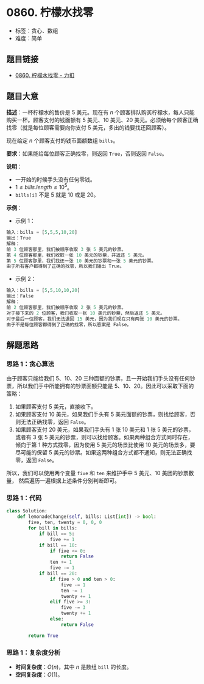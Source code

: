 # 0860. 柠檬水找零

- 标签：贪心、数组
- 难度：简单

## 题目链接

- [0860. 柠檬水找零 - 力扣](https://leetcode.cn/problems/lemonade-change/)

## 题目大意

**描述**：一杯柠檬水的售价是 $5$ 美元。现在有 $n$ 个顾客排队购买柠檬水，每人只能购买一杯。顾客支付的钱面额有 $5$ 美元、$10$ 美元、$20$ 美元。必须给每个顾客正确找零（就是每位顾客需要向你支付 $5$ 美元，多出的钱要找还回顾客）。

现在给定 $n$ 个顾客支付的钱币面额数组 `bills`。

**要求**：如果能给每位顾客正确找零，则返回 `True`，否则返回 `False`。

**说明**：

- 一开始的时候手头没有任何零钱。
- $1 \le bills.length \le 10^5$。
- `bills[i]` 不是 $5$ 就是 $10$ 或是 $20$。

**示例**：

- 示例 1：

```python
输入：bills = [5,5,5,10,20]
输出：True
解释：
前 3 位顾客那里，我们按顺序收取 3 张 5 美元的钞票。
第 4 位顾客那里，我们收取一张 10 美元的钞票，并返还 5 美元。
第 5 位顾客那里，我们找还一张 10 美元的钞票和一张 5 美元的钞票。
由于所有客户都得到了正确的找零，所以我们输出 True。
```

- 示例 2：

```python
输入：bills = [5,5,10,10,20]
输出：False
解释：
前 2 位顾客那里，我们按顺序收取 2 张 5 美元的钞票。
对于接下来的 2 位顾客，我们收取一张 10 美元的钞票，然后返还 5 美元。
对于最后一位顾客，我们无法退回 15 美元，因为我们现在只有两张 10 美元的钞票。
由于不是每位顾客都得到了正确的找零，所以答案是 False。
```

## 解题思路

### 思路 1：贪心算法

由于顾客只能给我们 $5$、$10$、$20$ 三种面额的钞票，且一开始我们手头没有任何钞票，所以我们手中所能拥有的钞票面额只能是 $5$、$10$、$20$。因此可以采取下面的策略：

1. 如果顾客支付 $5$ 美元，直接收下。
2. 如果顾客支付 $10$ 美元，如果我们手头有 $5$ 美元面额的钞票，则找给顾客，否则无法正确找零，返回 `False`。
3. 如果顾客支付 $20$ 美元，如果我们手头有 $1$ 张 $10$ 美元和 $1$ 张 $5$ 美元的钞票，或者有 $3$ 张 $5$ 美元的钞票，则可以找给顾客。如果两种组合方式同时存在，倾向于第 $1$ 种方式找零，因为使用 $5$ 美元的场景比使用 $10$ 美元的场景多，要尽可能的保留 $5$ 美元的钞票。如果这两种组合方式都不通知，则无法正确找零，返回 `False`。

所以，我们可以使用两个变量 `five` 和 `ten` 来维护手中 $5$ 美元、$10$ 美团的钞票数量， 然后遍历一遍根据上述条件分别判断即可。

### 思路 1：代码

```python
class Solution:
    def lemonadeChange(self, bills: List[int]) -> bool:
        five, ten, twenty = 0, 0, 0
        for bill in bills:
            if bill == 5:
                five += 1
            if bill == 10:
                if five <= 0:
                    return False
                ten += 1
                five -= 1
            if bill == 20:
                if five > 0 and ten > 0:
                    five -= 1
                    ten -= 1
                    twenty += 1
                elif five >= 3:
                    five -= 3
                    twenty += 1
                else:
                    return False

        return True
```

### 思路 1：复杂度分析

- **时间复杂度**：$O(n)$，其中 $n$ 是数组 `bill` 的长度。
- **空间复杂度**：$O(1)$。

